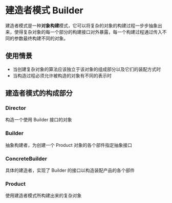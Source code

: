 # 建造者模式 Builder

建造者模式是一种**对象构建**模式，它可以将复杂的对象的构建过程一步步抽象出来，使得复杂对象的每一个部分的构建接口对外暴露，每一个构建过程通过传入不同的参数最终构建不同的对象。

## 使用情景

* 当创建复杂对象的算法应该独立于该对象的组成部分以及它们的装配方式时
* 当构造过程必须允许被构造的对象有不同的表示时

## 建造者模式的构成部分

### Director

构造一个使用 Builder 接口的对象

### Builder

抽象构建者，为创建一个 Product 对象的各个部件指定抽象接口

### ConcreteBuilder

具体的建造者，实现了 Builder 的接口以构造装配产品的各个部件

### Product

使用建造者模式所构建出来的复杂对象

